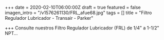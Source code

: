 +++
date = 2020-02-10T06:00:00Z
draft = true
featured = false
imagen_intro = "/v1576261130/FRL_afue68.jpg"
tags = []
title = "Filtro Regulador Lubricador - Transair - Parker"

+++
Consulte nuestros Filtro Regulador Lubricador (FRL) de 1/4" a 1-1/2" NPT...